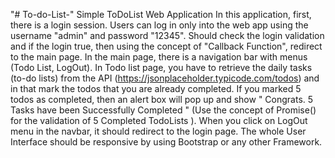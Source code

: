 "# To-do-List-"  Simple ToDoList Web Application In this application, first, there is a login session. Users can log in only into the web app using the username "admin" and password "12345". Should check the login validation and if the login true, then using the concept of "Callback Function", redirect to the main page. In the main page, there is a navigation bar with menus (Todo List, LogOut). In Todo list page, you have to retrieve the daily tasks (to-do lists) from the API (https://jsonplaceholder.typicode.com/todos) and in that mark the todos that you are already completed. If you marked 5 todos as completed, then an alert box will pop up and show " Congrats. 5 Tasks have been Successfully Completed " (Use the concept of Promise() for the validation of 5 Completed TodoLists ). When you click on LogOut menu in the navbar, it should redirect to the login page. The whole User Interface should be responsive by using Bootstrap or any other Framework. 
